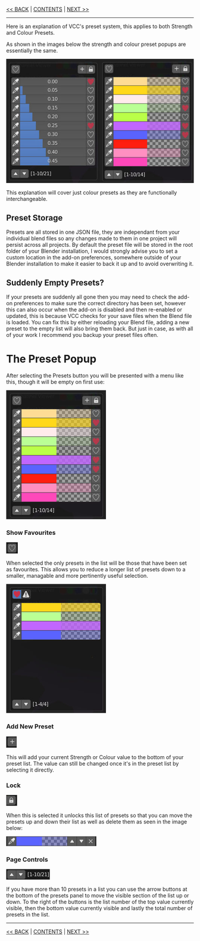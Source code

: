 [<< BACK](VCC-Panel-Layout.md) | [CONTENTS](Contents.md) | [NEXT >>](Altering-The-Gradient-Colour-Ramp.md)

***

Here is an explanation of VCC's preset system, this applies to both Strength and Colour Presets.

As shown in the images below the strength and colour preset popups are essentially the same.

![](https://github.com/Squeyed-Addons/VCC-Docs/blob/main/Media/Images/preset%20strength%20and%20colour.jpg?raw=true)

This explanation will cover just colour presets as they are functionally interchangeable.

## Preset Storage

Presets are all stored in one JSON file, they are independant from your individual blend files so any changes made to them in one project will persist across all projects. By default the preset file will be stored in the root folder of your Blender installation, I would strongly advise you to set a custom location in the add-on preferences, somewhere outside of your Blender installation to make it easier to back it up and to avoid overwriting it.

## **Suddenly Empty Presets?**

If your presets are suddenly all gone then you may need to check the add-on preferences to make sure the correct directory has been set, however this can also occur when the add-on is disabled and then re-enabled or updated, this is because VCC checks for your save files when the Blend file is loaded. You can fix this by either reloading your Blend file, adding a new preset to the empty list will also bring them back. But just in case, as with all of your work I recommend you backup your preset files often.

# The Preset Popup

After selecting the Presets button you will be presented with a menu like this, though it will be empty on first use:

![](https://github.com/Squeyed-Addons/VCC-Docs/blob/main/Media/Images/preset%20colour%20main.jpg?raw=true)

### Show Favourites

![](https://github.com/Squeyed-Addons/VCC-Docs/blob/main/Media/Images/preset%20icon%20heart.jpg?raw=true)

When selected the only presets in the list will be those that have been set as favourites. This allows you to reduce a longer list of presets down to a smaller, managable and more pertinently useful selection.

![](https://github.com/Squeyed-Addons/VCC-Docs/blob/main/Media/Images/preset%20colour%20show%20favourites.jpg?raw=true)

### Add New Preset

![](https://github.com/Squeyed-Addons/VCC-Docs/blob/main/Media/Images/preset%20icon%20plus.jpg?raw=true)

This will add your current Strength or Colour value to the bottom of your preset list. The value can still be changed once it's in the preset list by selecting it directly.

### Lock

![](https://github.com/Squeyed-Addons/VCC-Docs/blob/main/Media/Images/preset%20icon%20lock.jpg?raw=true)

When this is selected it unlocks this list of presets so that you can move the presets up and down their list as well as delete them as seen in the image below:

![](https://github.com/Squeyed-Addons/VCC-Docs/blob/main/Media/Images/preset%20icon%20edit%20strip.jpg?raw=true)

### Page Controls

![](https://github.com/Squeyed-Addons/VCC-Docs/blob/main/Media/Images/preset%20icon%20page.jpg?raw=true)

If you have more than 10 presets in a list you can use the arrow buttons at the bottom of the presets panel to move the visible section of the list up or down. To the right of the buttons is the list number of the top value currently visible, then the bottom value currently visible and lastly the total number of presets in the list.

***

[<< BACK](VCC-Panel-Layout.md) | [CONTENTS](Contents.md) | [NEXT >>](Altering-The-Gradient-Colour-Ramp.md)